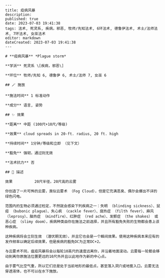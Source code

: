 
    ---
    title: 疫病风暴
    description: 
    published: true
    date: 2023-07-03 19:41:38
    tags: 法术, 死灵系, 疾病，邪恶, 牧师/先知法术, 6环法术, 德鲁伊法术, 术士/法师法术, 7环法术, 女巫法术
    editor: markdown
    dateCreated: 2023-07-03 19:41:38
    ---

    # **疫病风暴** *Plague storm*

    **学派** 死灵系 \[疾病，邪恶\] 

    **环位** 牧师/先知 6, 德鲁伊 6, 术士/法师 7, 女巫 6

    ## 🪄 施放

    **施法时间** 1 标准动作

    **成分** 语言, 姿势

    ## ✨ 效果  

    **距离** 中距 (100尺+10尺/等级) 

    **效果** cloud spreads in 20-ft. radius, 20 ft. high 

    **持续时间** 1分钟/等级和立即 （见下文） 

    **豁免** 强韧，通过则无效

    **法术抗力** 否

    ## 📖 描述

    效果          20尺半径，20尺高的云雾

    你创造了一片可怖的云雾，类似云雾术 （Fog Cloud），但是它充满恶臭、偶尔会爆出不详的绿色闪电。

    范围内的生物必须通过检定，不然就会感染下列疾病之一：失明 （blinding sickness）、鼠疫 （bubonic plague）、失心疯 （cackle fever）、腐热症 （filth fever）、麻风 （leprosy）、脑热症 （mindfire）、红肿症 （red ache）、发颤症 （the shakes） 或恶心症 （slimy doom），疾病种类由你在施法之前选择，并且所有豁免失败的生物都会患上该种疾病。

    这种疾病将会立刻生效 （潜伏期无效），并且它也会是一个瞬间效果。使用这种疾病本来应有的发作频率以确定后续效果，但是疾病的豁免DC为正常DC+2。

    与云雾术不同，瘟疫风暴将会以每轮10英尺的速度远离你，并沿着地面滚动。云雾每一轮都会移动到离你原施法位置更远的10尺外并且以此地作为新的中心点。

    由于雾气比空气重，所以它们总是处于当前地形的最低点，甚至落入洞穴或地窖入口。云雾无法穿透液体，也不可以在水下施放。
    
